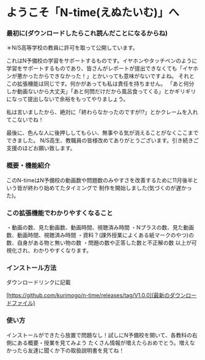 # ようこそ「N-time(えぬたいむ)」へ


### 最初に(ダウンロードしたらこれ読んだことになるからね)
＊N/S高等学校の教員に許可を取って公開しています。

これはN予備校の学習をサポートするものです。イヤホンやタッチペンのように学習をサポートするものであり、皆さんがレポートが提出できなくても「イヤホンが悪かったからできなかった！」とかいっても意味がないですよね。
それとこの拡張機能は同じです。何かがあっても私は責任を持ちません。
「あと何分しか動画ないから大丈夫」「あと何問だけだから風呂食ってくる」とかギリギリになって提出しないで余裕をもってやりましょう。

私は言いましたから、絶対に「終わらなかったのですが!?」とかクレームを入れてこないでね！

最後に、色んな人に後押ししてもらい、無事やる気が消えることがなくここまでできました。
N/S高生、教職員の皆様改めてありがとうございます。引き続きご支援のほどお願い致します。

### 概要・機能紹介
このN-timeはN予備校の動画数や問題数のみやすさを改善するために11月後半という皆が終わり始めてたタイミングで
制作を開始しました(気づくのが遅かった)。

### この拡張機能でわかりやすくなること
・動画の数、見た動画数、動画時間、視聴済み時間
・Nプラスの数、見た動画数、動画時間、視聴済み時間
・資料？(課外授業によくある紙マークのやつ)の数、自身がある物と無い物の数
・問題の数や正答した数と不正解の数
以上が可視化され、わかりやすくなります。

### インストール方法
ダウンロードリンクに記載

[https://github.com/kurimogo/n-time/releases/tag/V1.0.0](最新のダウンロードファイル)

### 使い方
インストールができたら放置で問題なし！試しにN予備校を開いて、各教科の右側にある概要・授業を見てみよう
たくさん情報が増えたらおめでとう。増えなかったら友達に聞くか下の取扱説明書を見てね！
